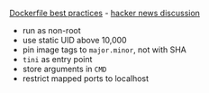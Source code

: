 [Dockerfile best practices](https://github.com/hexops/dockerfile) - [hacker news discussion](https://news.ycombinator.com/item?id=24776771)

- run as non-root
- use static UID above 10,000
- pin image tags to `major.minor`, not with SHA
- `tini` as entry point
- store arguments in `CMD`
- restrict mapped ports to localhost

